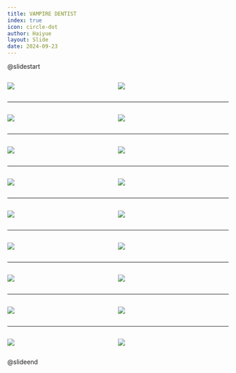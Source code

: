 ```yaml
---
title: VAMPIRE DENTIST
index: true
icon: circle-dot
author: Haiyue
layout: Slide
date: 2024-09-23
---
```

 
@slidestart

<div style="display:flex">
<div style="flex:1">

![](/reading/english/Level-L/VAMPIRE%20DENTIST/001.webp)
</div>
<div style="flex:1">

![](/reading/english/Level-L/VAMPIRE%20DENTIST/002.webp)
</div>
</div>

---

<div style="display:flex">
<div style="flex:1">

![](/reading/english/Level-L/VAMPIRE%20DENTIST/003.webp)
</div>
<div style="flex:1">

![](/reading/english/Level-L/VAMPIRE%20DENTIST/004.webp)
</div>
</div>

---

<div style="display:flex">
<div style="flex:1">

![](/reading/english/Level-L/VAMPIRE%20DENTIST/005.webp)
</div>
<div style="flex:1">

![](/reading/english/Level-L/VAMPIRE%20DENTIST/006.webp)
</div>
</div>

---

<div style="display:flex">
<div style="flex:1">

![](/reading/english/Level-L/VAMPIRE%20DENTIST/007.webp)
</div>
<div style="flex:1">

![](/reading/english/Level-L/VAMPIRE%20DENTIST/008.webp)
</div>
</div>

---

<div style="display:flex">
<div style="flex:1">

![](/reading/english/Level-L/VAMPIRE%20DENTIST/009.webp)
</div>
<div style="flex:1">

![](/reading/english/Level-L/VAMPIRE%20DENTIST/010.webp)
</div>
</div>

---

<div style="display:flex">
<div style="flex:1">

![](/reading/english/Level-L/VAMPIRE%20DENTIST/011.webp)
</div>
<div style="flex:1">

![](/reading/english/Level-L/VAMPIRE%20DENTIST/012.webp)
</div>
</div>

---

<div style="display:flex">
<div style="flex:1">

![](/reading/english/Level-L/VAMPIRE%20DENTIST/013.webp)
</div>
<div style="flex:1">

![](/reading/english/Level-L/VAMPIRE%20DENTIST/014.webp)
</div>
</div>

---

<div style="display:flex">
<div style="flex:1">

![](/reading/english/Level-L/VAMPIRE%20DENTIST/015.webp)
</div>
<div style="flex:1">

![](/reading/english/Level-L/VAMPIRE%20DENTIST/016.webp)
</div>
</div>

---

<div style="display:flex">
<div style="flex:1">

![](/reading/english/Level-L/VAMPIRE%20DENTIST/017.webp)
</div>
<div style="flex:1">

![](/reading/english/Level-L/VAMPIRE%20DENTIST/018.webp)
</div>
</div>

@slideend